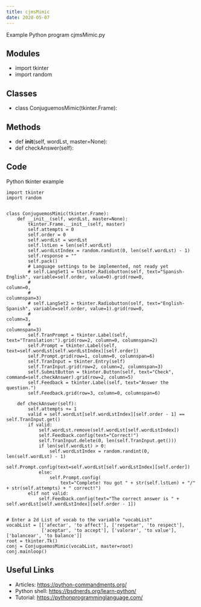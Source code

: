 ```yaml
---
title: cjmsMimic
date: 2020-05-07
---
```

Example Python program cjmsMimic.py

## Modules

* import tkinter
* import random

## Classes

* class ConjuguemosMimic(tkinter.Frame):

## Methods

* def __init__(self, wordLst, master=None):
* def checkAnswer(self):

## Code

Python tkinter example

    import tkinter
    import random
    
    
    class ConjuguemosMimic(tkinter.Frame):
        def __init__(self, wordLst, master=None):
            tkinter.Frame.__init__(self, master)
            self.attempts = 0
            self.order = 0
            self.wordLst = wordLst
            self.lstLen = len(self.wordLst)
            self.wordLstIndex = random.randint(0, len(self.wordLst) - 1)
            self.response = ""
            self.pack()
            # Language settings to be implemented, not ready yet
            # self.LangSet1 = tkinter.Radiobutton(self, text="Spanish-English", variable=self.order, value=0).grid(row=0,
            #                                                                                                      column=0,
            #                                                                                                      columnspan=3)
            # self.LangSet2 = tkinter.Radiobutton(self, text="English-Spanish", variable=self.order, value=1).grid(row=0,
            #                                                                                                      column=3,
            #                                                                                                      columnspan=3)
            self.TranPrompt = tkinter.Label(self, text="Translation:").grid(row=2, column=0, columnspan=2)
            self.Prompt = tkinter.Label(self, text=self.wordLst[self.wordLstIndex][self.order])
            self.Prompt.grid(row=1, column=0, columnspan=6)
            self.TranInput = tkinter.Entry(self)
            self.TranInput.grid(row=2, column=2, columnspan=3)
            self.SubmitButton = tkinter.Button(self, text="Check", command=self.checkAnswer).grid(row=2, column=5)
            self.Feedback = tkinter.Label(self, text="Answer the question.")
            self.Feedback.grid(row=3, column=0, columnspan=6)
    
        def checkAnswer(self):
            self.attempts += 1
            valid = self.wordLst[self.wordLstIndex][self.order - 1] == self.TranInput.get()
            if valid:
                self.wordLst.remove(self.wordLst[self.wordLstIndex])
                self.Feedback.config(text="Correct!")
                self.TranInput.delete(0, len(self.TranInput.get()))
                if len(self.wordLst) > 0:
                    self.wordLstIndex = random.randint(0, len(self.wordLst) - 1)
                    self.Prompt.config(text=self.wordLst[self.wordLstIndex][self.order])
                else:
                    self.Prompt.config(
                        text="Complete! You got " + str(self.lstLen) + "/" + str(self.attempts) + " correct!")
            elif not valid:
                self.Feedback.config(text="The correct answer is " + self.wordLst[self.wordLstIndex][self.order - 1])
    
    
    # Enter a 2d List of vocab to the variable "vocabList"
    vocabList = [['afectar', 'to affect'], ['respetar', 'to respect'],
                 ['aceptar', 'to accept'], ['valorar', 'to value'], ['balancear', 'to balance']]
    root = tkinter.Tk()
    conj = ConjuguemosMimic(vocabList, master=root)
    conj.mainloop()
    

## Useful Links

- Articles: https://python-commandments.org/
- Python shell: https://bsdnerds.org/learn-python/
- Tutorial: https://pythonprogramminglanguage.com/
